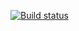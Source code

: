 [![Build status](https://ci.appveyor.com/api/projects/status/77119ifvrfajedx7?svg=true)](https://ci.appveyor.com/project/Jenyadio/dom-switch-place)


